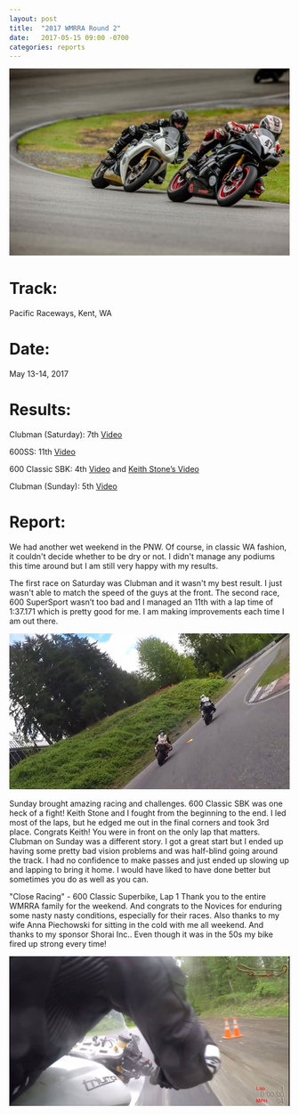 ```yaml
---
layout: post
title:  "2017 WMRRA Round 2"
date:   2017-05-15 09:00 -0700
categories: reports
---
```


![](/img/race-report-photos/2017/2017-wmrra-round2-header.jpg)

# Track:
Pacific Raceways, Kent, WA

# Date:
May 13-14, 2017

# Results:

Clubman (Saturday): 7th [Video](https://www.youtube.com/watch?v=brV_S7x3-Ak&list=PLaDtTBcu5FKbZ9uUdRaswvmtSi7uMQAWZ&index=6&t=1s)

600SS: 11th [Video](https://www.youtube.com/watch?v=Yz8wb7aiS7Y&list=PLaDtTBcu5FKbZ9uUdRaswvmtSi7uMQAWZ&index=7)

600 Classic SBK: 4th [Video](https://www.youtube.com/watch?v=3Ixoq6giPLc&list=PLaDtTBcu5FKbZ9uUdRaswvmtSi7uMQAWZ&index=8)  and [Keith Stone’s Video](https://www.youtube.com/watch?v=CY5sUyxENM4&feature=youtu.be)

Clubman (Sunday): 5th [Video](https://www.youtube.com/watch?v=fS2XDnn1rms&list=PLaDtTBcu5FKbZ9uUdRaswvmtSi7uMQAWZ&index=9)

# Report:

We had another wet weekend in the PNW. Of course, in classic WA fashion, it couldn't decide whether to be dry or not. I didn't manage any podiums this time around but I am still very happy with my results. 

The first race on Saturday was Clubman and it wasn't my best result. I just wasn't able to match the speed of the guys at the front. The second race, 600 SuperSport wasn’t too bad and I managed an 11th with a lap time of 1:37.171 which is pretty good for me. I am making improvements each time I am out there.

![A little fire on the track after a rider went down and lost their gas cap - Clubman Saturday](/img/race-report-photos/2017/2017-wmrra-round2-body1.jpg)

Sunday brought amazing racing and challenges. 600 Classic SBK was one heck of a fight! Keith Stone and I fought from the beginning to the end. I led most of the laps, but he edged me out in the final corners and took 3rd place. Congrats Keith! You were in front on the only lap that matters. Clubman on Sunday was a different story. I got a great start but I ended up having some pretty bad vision problems and was half-blind going around the track. I had no confidence to make passes and just ended up slowing up and lapping to bring it home. I would have liked to have done better but sometimes you do as well as you can.

"Close Racing" - 600 Classic Superbike, Lap 1
Thank you to the entire WMRRA family for the weekend. And congrats to the Novices for enduring some nasty nasty conditions, especially for their races. Also thanks to my wife Anna Piechowski for sitting in the cold with me all weekend. And thanks to my sponsor Shorai Inc.. Even though it was in the 50s my bike fired up strong every time!

![Close Racing](/img/race-report-photos/2017/2017-wmrra-round2-body2.jpg)